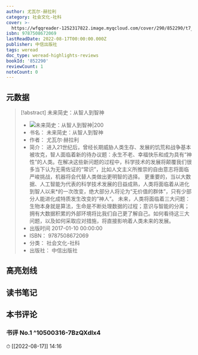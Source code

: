 ```yaml
---
author: 尤瓦尔·赫拉利
category: 社会文化-社科
cover: >-
  https://wfqqreader-1252317822.image.myqcloud.com/cover/290/852290/t7_852290.jpg
isbn: 9787508672069
lastReadDate: 2022-08-17T00:00:00.000Z
publisher: 中信出版社
tags: weread
doc_type: weread-highlights-reviews
bookId: '852290'
reviewCount: 1
noteCount: 0
---
```


## 元数据

> [!abstract] 未来简史：从智人到智神
> - ![ 未来简史：从智人到智神|200](https://wfqqreader-1252317822.image.myqcloud.com/cover/290/852290/t7_852290.jpg)
> - 书名： 未来简史：从智人到智神
> - 作者： 尤瓦尔·赫拉利
> - 简介： 进入21世纪后，曾经长期威胁人类生存、发展的饥荒和战争基本被攻克，智人面临着新的待办议题：永生不老、幸福快乐和成为具有“神性”的人类。在解决这些新问题的过程中，科学技术的发展将颠覆我们很多当下认为无需佐证的“常识”，比如人文主义所推崇的自由意志将面临严峻挑战，机器将会代替人类做出更明智的选择。 更重要的，当以大数据、人工智能为代表的科学技术发展的日益成熟，人类将面临着从进化到智人以来*的一次改变，绝大部分人将沦为“无价值的群体”，只有少部分人能进化成特质发生改变的“神人”。 未来，人类将面临着三大问题：生物本身就是算法，生命是不断处理数据的过程；意识与智能的分离；拥有大数据积累的外部环境将比我们自己更了解自己。如何看待这三大问题，以及如何采取应对措施，将直接影响着人类未来的发展。
> - 出版时间 2017-01-10 00:00:00
> - ISBN： 9787508672069
> - 分类： 社会文化-社科
> - 出版社： 中信出版社

## 高亮划线

## 读书笔记

## 本书评论

### 书评 No.1  ^10500316-7BzQXdIx4
⏱ [[2022-08-17]]  14:16

